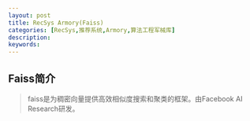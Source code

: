 ```yaml
---
layout: post
title: RecSys Armory(Faiss)
categories: [RecSys,推荐系统,Armory,算法工程军械库]
description: 
keywords: 
---
```


## Faiss简介
> faiss是为稠密向量提供高效相似度搜索和聚类的框架。由Facebook AI Research研发。
